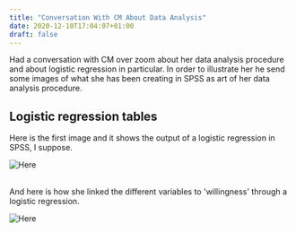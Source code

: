 ```yaml
---
title: "Conversation With CM About Data Analysis"
date: 2020-12-10T17:04:07+01:00
draft: false
---
```



Had a conversation with CM over zoom about her data analysis procedure and about logistic regression in particular. In order to illustrate her he send some images of what she has been creating in SPSS as art of her data analysis procedure. 

## Logistic regression tables 

Here is the first image and it shows the output of a logistic regression in SPSS, I suppose. <br>

![Here](/images/201210-cms-logistic-regression-table.jpg) 

<br>
And here is how she linked the different variables to 'willingness' through a logistic regression. <br>

![Here](/images/201210-cms-logistic-regression-table.jpg) 



